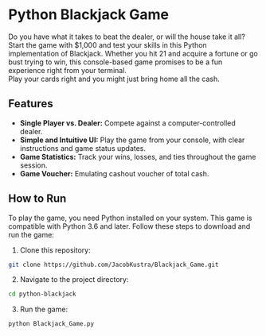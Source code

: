 # Python Blackjack Game

Do you have what it takes to beat the dealer, or will the house take it all? Start the game with $1,000 and test your skills in this Python implementation of Blackjack. Whether you hit 21 and acquire a fortune or go bust trying to win, this console-based game promises to be a fun experience right from your terminal. <br>
Play your cards right and you might just bring home all the cash.

## Features

- **Single Player vs. Dealer:** Compete against a computer-controlled dealer.
- **Simple and Intuitive UI:** Play the game from your console, with clear instructions and game status updates.
- **Game Statistics:** Track your wins, losses, and ties throughout the game session.
- **Game Voucher:** Emulating cashout voucher of total cash.

## How to Run

To play the game, you need Python installed on your system. This game is compatible with Python 3.6 and later. Follow these steps to download and run the game:

1. Clone this repository:
  ```bash
  git clone https://github.com/JacobKustra/Blackjack_Game.git
  ```
2. Navigate to the project directory:
  ```bash
  cd python-blackjack
  ```
3. Run the game:
  ```bash
  python Blackjack_Game.py
  ```

